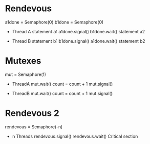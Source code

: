 # Rendevous
a1done = Semaphore(0)
b1done = Semaphore(0)

- Thread A
statement a1
a1done.signal()
b1done.wait()
statement a2

- Thread B
statement b1
b1done.signal()
a1done.wait()
statement b2

# Mutexes
mut = Semaphore(1)

- ThreadA
mut.wait()
count = count + 1
mut.signal()

- ThreadB
mut.wait()
count = count + 1
mut.signal()


# Rendevous 2
rendevous = Semaphore(-n)

- n Threads
rendevous.signal()
rendevous.wait()
Critical section
